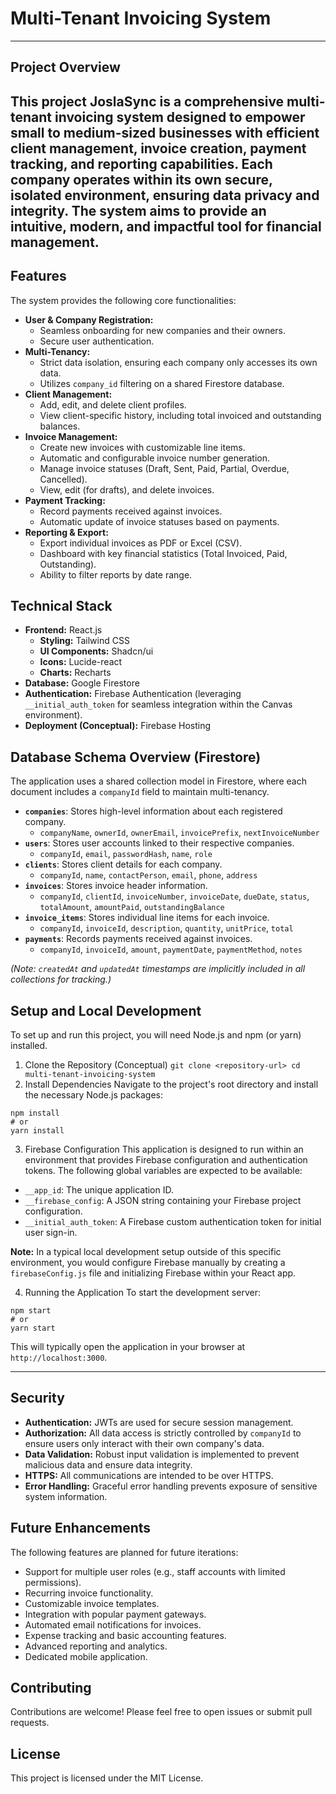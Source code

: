 # Multi-Tenant Invoicing System
---
## Project Overview
This project **JoslaSync** is a comprehensive multi-tenant invoicing system designed to empower small to medium-sized businesses with efficient client management, invoice creation, payment tracking, and reporting capabilities. Each company operates within its own secure, isolated environment, ensuring data privacy and integrity. The system aims to provide an intuitive, modern, and impactful tool for financial management.
---

## Features
The system provides the following core functionalities:

* **User & Company Registration:**
  * Seamless onboarding for new companies and their owners.
  * Secure user authentication.
* **Multi-Tenancy:**
  * Strict data isolation, ensuring each company only accesses its own data.
  * Utilizes `company_id` filtering on a shared Firestore database.
* **Client Management:**
  * Add, edit, and delete client profiles.
  * View client-specific history, including total invoiced and outstanding balances.
* **Invoice Management:**
  * Create new invoices with customizable line items.
  * Automatic and configurable invoice number generation.
  * Manage invoice statuses (Draft, Sent, Paid, Partial, Overdue, Cancelled).
  * View, edit (for drafts), and delete invoices.
* **Payment Tracking:**
  * Record payments received against invoices.
  * Automatic update of invoice statuses based on payments.
* **Reporting & Export:**
  * Export individual invoices as PDF or Excel (CSV).
  * Dashboard with key financial statistics (Total Invoiced, Paid, Outstanding).
  * Ability to filter reports by date range.

## Technical Stack

* **Frontend:** React.js
  * **Styling:** Tailwind CSS
  * **UI Components:** Shadcn/ui
  * **Icons:** Lucide-react
  * **Charts:** Recharts
* **Database:** Google Firestore
* **Authentication:** Firebase Authentication (leveraging `__initial_auth_token` for seamless integration within the Canvas environment).
* **Deployment (Conceptual):** Firebase Hosting

## Database Schema Overview (Firestore)

The application uses a shared collection model in Firestore, where each document includes a `companyId` field to maintain multi-tenancy.

* **`companies`**: Stores high-level information about each registered company.
  * `companyName`, `ownerId`, `ownerEmail`, `invoicePrefix`, `nextInvoiceNumber`
* **`users`**: Stores user accounts linked to their respective companies.
  * `companyId`, `email`, `passwordHash`, `name`, `role`
* **`clients`**: Stores client details for each company.
  * `companyId`, `name`, `contactPerson`, `email`, `phone`, `address`
* **`invoices`**: Stores invoice header information.
  * `companyId`, `clientId`, `invoiceNumber`, `invoiceDate`, `dueDate`, `status`, `totalAmount`, `amountPaid`, `outstandingBalance`
* **`invoice_items`**: Stores individual line items for each invoice.
  * `companyId`, `invoiceId`, `description`, `quantity`, `unitPrice`, `total`
* **`payments`**: Records payments received against invoices.
  * `companyId`, `invoiceId`, `amount`, `paymentDate`, `paymentMethod`, `notes`

*(Note: `createdAt` and `updatedAt` timestamps are implicitly included in all collections for tracking.)*

## Setup and Local Development

To set up and run this project, you will need Node.js and npm (or yarn) installed.

1. Clone the Repository (Conceptual)
` git clone <repository-url>
  cd multi-tenant-invoicing-system
`
2. Install Dependencies
Navigate to the project's root directory and install the necessary Node.js packages:
```
npm install
# or
yarn install
```
3. Firebase Configuration
This application is designed to run within an environment that provides Firebase configuration and authentication tokens. The following global variables are expected to be available:

* `__app_id`: The unique application ID.
* `__firebase_config`: A JSON string containing your Firebase project configuration.
* `__initial_auth_token`: A Firebase custom authentication token for initial user sign-in.

**Note:** In a typical local development setup outside of this specific environment, you would configure Firebase manually by creating a `firebaseConfig.js` file and initializing Firebase within your React app.

4. Running the Application
To start the development server:
```
npm start
# or
yarn start
```

This will typically open the application in your browser at `http://localhost:3000`.

---

## Security

* **Authentication:** JWTs are used for secure session management.
* **Authorization:** All data access is strictly controlled by `companyId` to ensure users only interact with their own company's data.
* **Data Validation:** Robust input validation is implemented to prevent malicious data and ensure data integrity.
* **HTTPS:** All communications are intended to be over HTTPS.
* **Error Handling:** Graceful error handling prevents exposure of sensitive system information.

## Future Enhancements

The following features are planned for future iterations:

* Support for multiple user roles (e.g., staff accounts with limited permissions).
* Recurring invoice functionality.
* Customizable invoice templates.
* Integration with popular payment gateways.
* Automated email notifications for invoices.
* Expense tracking and basic accounting features.
* Advanced reporting and analytics.
* Dedicated mobile application.

## Contributing

Contributions are welcome! Please feel free to open issues or submit pull requests.

## License

This project is licensed under the MIT License.